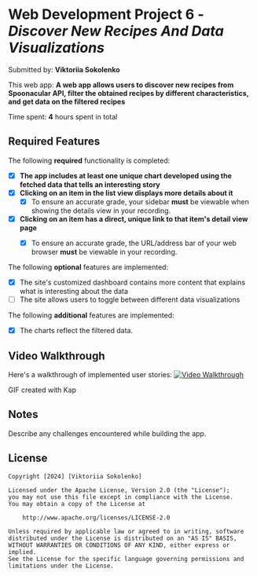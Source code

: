 # Web Development Project 6 - *Discover New Recipes And Data Visualizations*

Submitted by: **Viktoriia Sokolenko**

This web app: **A web app allows users to discover new recipes from Spoonacular API, filter the obtained recipes by different characteristics, and get data on the filtered recipes**

Time spent: **4** hours spent in total

## Required Features

The following **required** functionality is completed:

- [X] **The app includes at least one unique chart developed using the fetched data that tells an interesting story**
- [X] **Clicking on an item in the list view displays more details about it**
  - [X] To ensure an accurate grade, your sidebar **must** be viewable when showing the details view in your recording.
- [X] **Clicking on an item has a direct, unique link to that item's detail view page**
  - [X] To ensure an accurate grade, the URL/address bar of your web browser **must** be viewable in your recording.  


The following **optional** features are implemented:

- [X] The site's customized dashboard contains more content that explains what is interesting about the data
- [ ] The site allows users to toggle between different data visualizations

The following **additional** features are implemented:

* [X] The charts reflect the filtered data.

## Video Walkthrough

Here's a walkthrough of implemented user stories:
<a href='https://i.imgur.com/c8VlVmm.gifv'>
<img src='https://i.imgur.com/c8VlVmm.gifv' title='Video Walkthrough' width='' alt='Video Walkthrough' />
</a>
<!-- Replace this with whatever GIF tool you used! -->
GIF created with Kap

## Notes

Describe any challenges encountered while building the app.

## License

    Copyright [2024] [Viktoriia Sokolenko]

    Licensed under the Apache License, Version 2.0 (the "License");
    you may not use this file except in compliance with the License.
    You may obtain a copy of the License at

        http://www.apache.org/licenses/LICENSE-2.0

    Unless required by applicable law or agreed to in writing, software
    distributed under the License is distributed on an "AS IS" BASIS,
    WITHOUT WARRANTIES OR CONDITIONS OF ANY KIND, either express or implied.
    See the License for the specific language governing permissions and
    limitations under the License.
